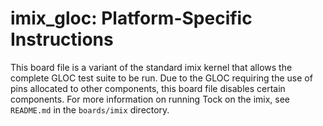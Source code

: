 imix\_gloc: Platform-Specific Instructions
==========================================

This board file is a variant of the standard imix kernel that allows the
complete GLOC test suite to be run. Due to the GLOC requiring the use of pins
allocated to other components, this board file disables certain components. For
more information on running Tock on the imix, see `README.md` in the
`boards/imix` directory.
